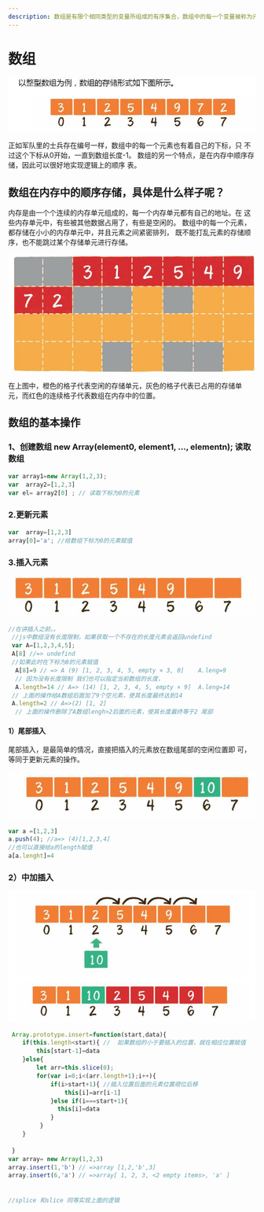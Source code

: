 ```yaml
---
description: 数组是有限个相同类型的变量所组成的有序集合，数组中的每一个变量被称为元素。数组是最为简单、最为常用的数据结构。
---
```


# 数组

![](.gitbook/assets/1.jpg)

正如军队里的士兵存在编号一样，数组中的每一个元素也有着自己的下标，只 不过这个下标从0开始，一直到数组长度-1。 数组的另一个特点，是在内存中顺序存储，因此可以很好地实现逻辑上的顺序 表。

## 数组在内存中的顺序存储，具体是什么样子呢？

内存是由一个个连续的内存单元组成的，每一个内存单元都有自己的地址。在 这些内存单元中，有些被其他数据占用了，有些是空闲的。 数组中的每一个元素，都存储在小小的内存单元中，并且元素之间紧密排列， 既不能打乱元素的存储顺序，也不能跳过某个存储单元进行存储。

![](.gitbook/assets/2.jpg)

在上图中，橙色的格子代表空闲的存储单元，灰色的格子代表已占用的存储单 元，而红色的连续格子代表数组在内存中的位置。

## 数组的基本操作

### 1、创建数组   new Array\(element0, element1, ..., elementn\); 读取数组

```javascript
var array1=new Array(1,2,3);
var  array2=[1,2,3]
var el= array2[0] ; // 读取下标为0的元素
```

###  2.更新元素

```javascript
var  array=[1,2,3] 
array[0]='a'; //给数组下标为0的元素赋值

```

### 3.插入元素

 

![](.gitbook/assets/3.jpg)

```javascript
//在讲插入之前。。
 //js中数组没有长度限制，如果获取一个不存在的长度元素会返回undefind
 var A=[1,2,3,4,5];
 A[8] //=> undefind
 //如果此时在下标为8的元素赋值
  A[8]=9 // => A (9) [1, 2, 3, 4, 5, empty × 3, 0]    A.leng=9
  // 因为没有长度限制 我们也可以指定当前数组的长度，
  A.length=14 // A=> (14) [1, 2, 3, 4, 5, empty × 9]  A.leng=14
 // 上面的操作给A数组后面加了9个空元素，使其长度最终达到14
 A.length=2 // A=>(2) [1, 2]
  // 上面的操作删除了A数组lengh>2后面的元素，使其长度最终等于2 尾部
```

#### 1）尾部插入 

尾部插入，是最简单的情况，直接把插入的元素放在数组尾部的空闲位置即 可，等同于更新元素的操作。  


![js&#x91CC;&#x76F4;&#x63A5;&#x628A;&#x63D2;&#x5165;&#x7684;&#x5143;&#x7D20;&#x653E;&#x5728;&#x6570;&#x7EC4;&#x5C3E;&#x90E8;](.gitbook/assets/4.jpg)

```javascript
var a =[1,2,3]
a.push(4); //a=> (4)[1,2,3,4]  
//也可以直接给a的length赋值
a[a.lenght]=4 
```

### 2）中加插入

![](.gitbook/assets/5.jpg)



```javascript
 Array.prototype.insert=function(start,data){
    if(this.length<start){ //  如果数组的小于要插入的位置，就在相应位置赋值
        this[start-1]=data
    }else{
        let arr=this.slice(0);
        for(var i=0;i<(arr.length+1);i++){
            if(i>start+1){ //插入位置后面的元素位置顺位后移
                this[i]=arr[i-1] 
            }else if(i===start+1){
              this[i]=data
            }
         }
    }
  
 }
var array= new Array(1,2,3)
array.insert(1,'b') // =>array [1,2,'b',3]
array.insert(6,'a') // =>array[ 1, 2, 3, <2 empty items>, 'a' ]


//splice 和slice 同等实现上面的逻辑



```

